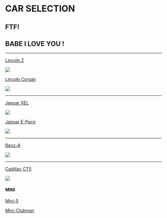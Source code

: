 # CAR SELECTION

## FTF!

## BABE I LOVE YOU !

---

[Lincoln Z](https://www.lincoln.com.cn/vehicle/Lincoln-Z/)

![](https://www.lincoln.com.cn/content/dam/lincoln/cn/l_cn_zh/nameplate/zephyr/feature/z-p-vm-b.jpg)

[Lincoln Corsair](https://www.lincoln.com.cn/vehicle/suvs-corsair/)

![](https://www.lincoln.com.cn/content/dam/lincoln/cn/l_cn_zh/nameplate/corsair/overview/feature/perf-p.jpg)

---

[Jaguar XEL](https://jdx.config.jaguarlandrover.cn/jag2/r/products/_/zh_cn/xel_k22/49xv8)

![](https://assetsjdx.config.jaguarlandrover.cn/jag2/xel/k20/specpack/prd_xel_k20_a-20p-200a-rd0_cn.jpg?v=49xv8)

[Jaguar E-Pace](https://jdx.config.jaguarlandrover.cn/jag2/r/model/_/zh_cn/e-pace_k18/49xv8)

![](https://www.jaguar.com.cn/sdlmedia/636782449995540041RK.jpg?v=1#desktop__1600x900)

---

[Benz-A](https://www.mercedes-benz.com.cn/vehicles/sedan/a-class-hatchback.html)

![](https://www.mercedes-benz.com.cn/content/dam/mb-cn/vehicles1/a-class-hatchback1/pc/A-Class-Hatchback-Banner.png)

---

[Cadillac CT5](https://www.cadillac.com.cn/car/ct5/)

![](https://www.cadillac.com.cn/img/car/ct5/3.jpg)

#### MINI

[Mini-5](https://www.minichina.com.cn/zh_CN/home/range/mini-5-door-hatch-2021.html)

[Mini-Clubman](https://www.minichina.com.cn/zh_CN/home/range/the-new-mini-clubman.html)

